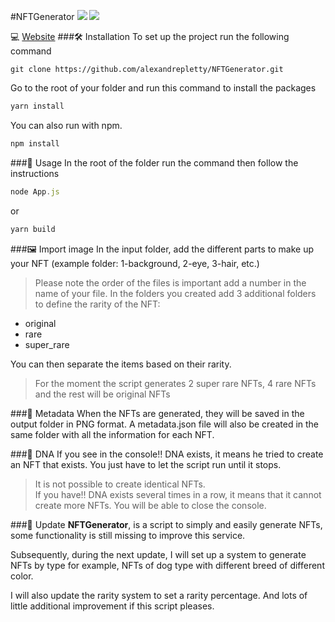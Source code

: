 #NFTGenerator
![](https://img.shields.io/badge/build-passing-brightgreen)
![](https://img.shields.io/badge/Version-1.0.0-blueviolet)

💻 [Website](https://alexandrepletty.com/portfolio/f3d1/nft-generateur)
###🛠️ Installation
To set up the project run the following command
```
git clone https://github.com/alexandrepletty/NFTGenerator.git
```
Go to the root of your folder and run this command to install the packages
```javascript
yarn install
```
You can also run with npm.
```javascript
npm install
```
###📰 Usage
In the root of the folder run the command then follow the instructions
```javascript
node App.js
```
or
```javascript
yarn build
```
###🖼 Import image
In the input folder, add the different parts to make up your NFT (example folder: 1-background, 2-eye, 3-hair, etc.)
> Please note the order of the files is important add a number in the name of your file.
In the folders you created add 3 additional folders to define the rarity of the NFT:
- original
- rare
- super_rare  

You can then separate the items based on their rarity.
> For the moment the script generates 2 super rare NFTs, 4 rare NFTs and the rest will be original NFTs

###📑 Metadata
When the NFTs are generated, they will be saved in the output folder in PNG format.
A metadata.json file will also be created in the same folder with all the information for each NFT.

###🎫 DNA
If you see in the console‼ DNA exists, it means he tried to create an NFT that exists.
You just have to let the script run until it stops.
>It is not possible to create identical NFTs.  
>If you have‼ DNA exists several times in a row, it means that it cannot create more NFTs. You will be able to close the console.
 
###🦺 Update
**NFTGenerator**, is a script to simply and easily generate NFTs, some functionality is still missing to improve this service.  

Subsequently, during the next update, I will set up a system to generate NFTs by type for example, NFTs of dog type with different breed of different color.  

I will also update the rarity system to set a rarity percentage.
And lots of little additional improvement if this script pleases.